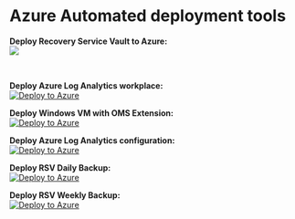 # Azure Automated deployment tools


**Deploy Recovery Service Vault to Azure:**  
<a href="https://azuredeploy.net/?repository=https://github.com/sarcalier/azuretedeploy/tree/master/RecoveryVault/ArmTemplates/custom/daily" alt="Deploy to Azure" target="_blank">
   <img src="http://azuredeploy.net/deploybutton.png"/>
</a>


 <br />  
   
**Deploy Azure Log Analytics workplace:**  
[![Deploy to Azure](https://aka.ms/deploytoazurebutton)](https://portal.azure.com/#create/Microsoft.Template/uri/https%3A%2F%2Fraw.githubusercontent.com%2Fsarcalier%2Fazuretedeploy%2Fdev%2FLogAnalytics%2FArmTemplates%2Fazuredeploy_LA_workspace.json)


**Deploy Windows VM with OMS Extension:**  
[![Deploy to Azure](https://aka.ms/deploytoazurebutton)](https://portal.azure.com/#create/Microsoft.Template/uri/https%3A%2F%2Fraw.githubusercontent.com%2Fsarcalier%2Fazuretedeploy%2Fdev%2FLogAnalytics%2FArmTemplates%2Fazuredeploy_VMwithAgent.json)


**Deploy Azure Log Analytics configuration:**  
[![Deploy to Azure](https://aka.ms/deploytoazurebutton)](https://portal.azure.com/#create/Microsoft.Template/uri/https%3A%2F%2Fraw.githubusercontent.com%2Fsarcalier%2Fazuretedeploy%2Fdev%2FLogAnalytics%2FArmTemplates%2Fazuredeploy_LA_config.json)


**Deploy RSV Daily Backup:**  
[![Deploy to Azure](https://aka.ms/deploytoazurebutton)](https://portal.azure.com/#create/Microsoft.Template/uri/https%3A%2F%2Fraw.githubusercontent.com%2Fsarcalier%2Fazuretedeploy%2Fdev%2FRecoveryVault%2FArmTemplates%2Fbutton%2Fazuredeploy.json)


**Deploy RSV Weekly Backup:**  
[![Deploy to Azure](https://aka.ms/deploytoazurebutton)](https://portal.azure.com/#create/Microsoft.Template/uri/https%3A%2F%2Fraw.githubusercontent.com%2Fsarcalier%2Fazuretedeploy%2Fdev%2FRecoveryVault%2FArmTemplates%2Fbutton%2Fazuredeploy_weekly.json)